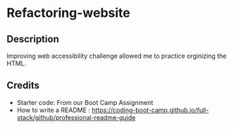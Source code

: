 # Refactoring-website

## Description
 Improving web accessibility challenge allowed me to practice orginizing the HTML.

 ## Credits
 - Starter code: From our Boot Camp Assignment
 - How to write a README : https://coding-boot-camp.github.io/full-stack/github/professional-readme-guide
 